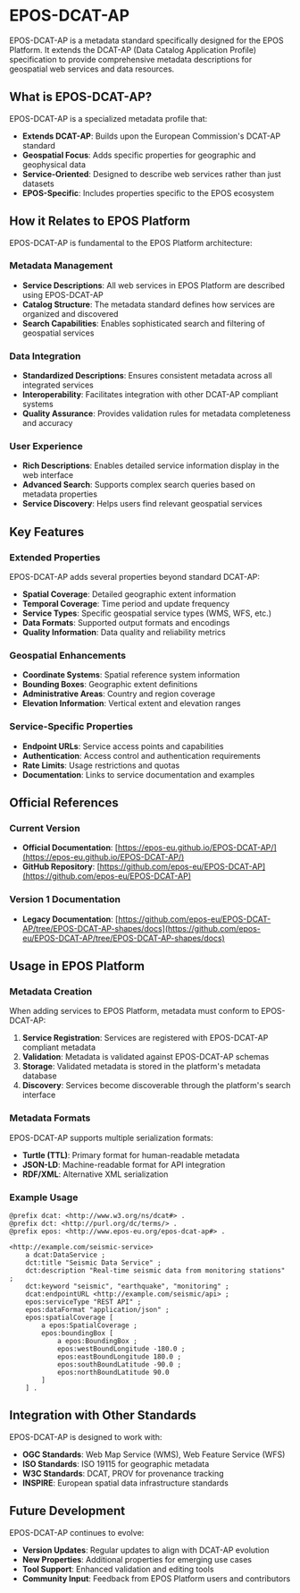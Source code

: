 # EPOS-DCAT-AP

EPOS-DCAT-AP is a metadata standard specifically designed for the EPOS Platform. It extends the DCAT-AP (Data Catalog Application Profile) specification to provide comprehensive metadata descriptions for geospatial web services and data resources.

## What is EPOS-DCAT-AP?

EPOS-DCAT-AP is a specialized metadata profile that:

- **Extends DCAT-AP**: Builds upon the European Commission's DCAT-AP standard
- **Geospatial Focus**: Adds specific properties for geographic and geophysical data
- **Service-Oriented**: Designed to describe web services rather than just datasets
- **EPOS-Specific**: Includes properties specific to the EPOS ecosystem

## How it Relates to EPOS Platform

EPOS-DCAT-AP is fundamental to the EPOS Platform architecture:

### Metadata Management

- **Service Descriptions**: All web services in EPOS Platform are described using EPOS-DCAT-AP
- **Catalog Structure**: The metadata standard defines how services are organized and discovered
- **Search Capabilities**: Enables sophisticated search and filtering of geospatial services

### Data Integration

- **Standardized Descriptions**: Ensures consistent metadata across all integrated services
- **Interoperability**: Facilitates integration with other DCAT-AP compliant systems
- **Quality Assurance**: Provides validation rules for metadata completeness and accuracy

### User Experience

- **Rich Descriptions**: Enables detailed service information display in the web interface
- **Advanced Search**: Supports complex search queries based on metadata properties
- **Service Discovery**: Helps users find relevant geospatial services

## Key Features

### Extended Properties

EPOS-DCAT-AP adds several properties beyond standard DCAT-AP:

- **Spatial Coverage**: Detailed geographic extent information
- **Temporal Coverage**: Time period and update frequency
- **Service Types**: Specific geospatial service types (WMS, WFS, etc.)
- **Data Formats**: Supported output formats and encodings
- **Quality Information**: Data quality and reliability metrics

### Geospatial Enhancements

- **Coordinate Systems**: Spatial reference system information
- **Bounding Boxes**: Geographic extent definitions
- **Administrative Areas**: Country and region coverage
- **Elevation Information**: Vertical extent and elevation ranges

### Service-Specific Properties

- **Endpoint URLs**: Service access points and capabilities
- **Authentication**: Access control and authentication requirements
- **Rate Limits**: Usage restrictions and quotas
- **Documentation**: Links to service documentation and examples

## Official References

### Current Version

- **Official Documentation**: [https://epos-eu.github.io/EPOS-DCAT-AP/](https://epos-eu.github.io/EPOS-DCAT-AP/)
- **GitHub Repository**: [https://github.com/epos-eu/EPOS-DCAT-AP](https://github.com/epos-eu/EPOS-DCAT-AP)

### Version 1 Documentation

- **Legacy Documentation**: [https://github.com/epos-eu/EPOS-DCAT-AP/tree/EPOS-DCAT-AP-shapes/docs](https://github.com/epos-eu/EPOS-DCAT-AP/tree/EPOS-DCAT-AP-shapes/docs)

## Usage in EPOS Platform

### Metadata Creation

When adding services to EPOS Platform, metadata must conform to EPOS-DCAT-AP:

1. **Service Registration**: Services are registered with EPOS-DCAT-AP compliant metadata
2. **Validation**: Metadata is validated against EPOS-DCAT-AP schemas
3. **Storage**: Validated metadata is stored in the platform's metadata database
4. **Discovery**: Services become discoverable through the platform's search interface

### Metadata Formats

EPOS-DCAT-AP supports multiple serialization formats:

- **Turtle (TTL)**: Primary format for human-readable metadata
- **JSON-LD**: Machine-readable format for API integration
- **RDF/XML**: Alternative XML serialization

### Example Usage

```turtle
@prefix dcat: <http://www.w3.org/ns/dcat#> .
@prefix dct: <http://purl.org/dc/terms/> .
@prefix epos: <http://www.epos-eu.org/epos-dcat-ap#> .

<http://example.com/seismic-service>
    a dcat:DataService ;
    dct:title "Seismic Data Service" ;
    dct:description "Real-time seismic data from monitoring stations" ;
    dct:keyword "seismic", "earthquake", "monitoring" ;
    dcat:endpointURL <http://example.com/seismic/api> ;
    epos:serviceType "REST API" ;
    epos:dataFormat "application/json" ;
    epos:spatialCoverage [
        a epos:SpatialCoverage ;
        epos:boundingBox [
            a epos:BoundingBox ;
            epos:westBoundLongitude -180.0 ;
            epos:eastBoundLongitude 180.0 ;
            epos:southBoundLatitude -90.0 ;
            epos:northBoundLatitude 90.0
        ]
    ] .
```

## Integration with Other Standards

EPOS-DCAT-AP is designed to work with:

- **OGC Standards**: Web Map Service (WMS), Web Feature Service (WFS)
- **ISO Standards**: ISO 19115 for geographic metadata
- **W3C Standards**: DCAT, PROV for provenance tracking
- **INSPIRE**: European spatial data infrastructure standards

## Future Development

EPOS-DCAT-AP continues to evolve:

- **Version Updates**: Regular updates to align with DCAT-AP evolution
- **New Properties**: Additional properties for emerging use cases
- **Tool Support**: Enhanced validation and editing tools
- **Community Input**: Feedback from EPOS Platform users and contributors

